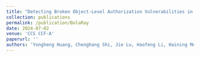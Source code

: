 ```yaml
---
title: "Detecting Broken Object-Level Authorization Vulnerabilities in Database-Backed Applications"
collection: publications
permalink: /publication/BolaRay
date: 2024-07-02
venue: 'CCS CCF-A'
paperurl: ''
authors: 'Yongheng Huang, Chenghang Shi, Jie Lu, Haofeng Li, Haining Meng, Lian Li'
---
```


